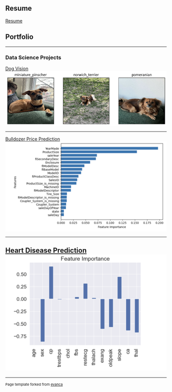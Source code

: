 ## Resume

[Resume](https://github.com/carolinesmith527/datascience/blob/main/resume/Caroline%20Smith%20Data%20Resume%2004.09.2024.pdf)

## Portfolio

---

### Data Science Projects

[Dog Vision](https://github.com/carolinesmith527/datascience/tree/main/dog-vision)
<img src="images/dogvisionresults.png?raw=true"/>

---
[Bulldozer Price Prediction](https://github.com/carolinesmith527/datascience/tree/main/bulldozer-price-prediction-project)
<img src="images/tractorprediction.png?raw=true"/>

---

[Heart Disease Prediction](https://github.com/carolinesmith527/datascience/tree/main/heart-disease-project)
<img src="images/heartdiseaseprediction.png?raw=true"/>
---




---
<p style="font-size:11px">Page template forked from <a href="https://github.com/evanca/quick-portfolio">evanca</a></p>
<!-- Remove above link if you don't want to attibute -->

